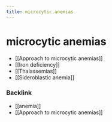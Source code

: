 ```yaml
---
title: microcytic anemias
---
```


# microcytic anemias

- [[Approach to microcytic anemias]]
- [[Iron deficiency]]
- [[Thalassemias]]
- [[Sideroblastic anemia]]

### Backlink

- [[anemia]]
- [[Approach to microcytic anemias]]
